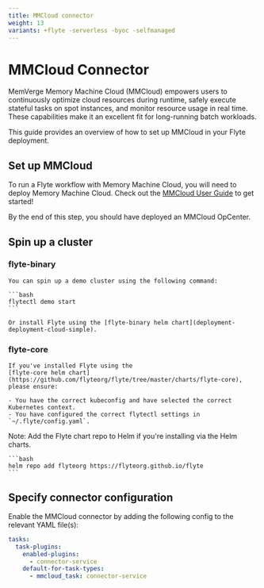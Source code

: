 ```yaml
---
title: MMCloud connector
weight: 13
variants: +flyte -serverless -byoc -selfmanaged
---
```


# MMCloud Connector

MemVerge Memory Machine Cloud (MMCloud) empowers users to continuously optimize cloud resources during runtime,
safely execute stateful tasks on spot instances, and monitor resource usage in real time.
These capabilities make it an excellent fit for long-running batch workloads.

This guide provides an overview of how to set up MMCloud in your Flyte deployment.

## Set up MMCloud

To run a Flyte workflow with Memory Machine Cloud, you will need to deploy Memory Machine Cloud.
Check out the [MMCloud User Guide](https://docs.memverge.com/mmce/current/userguide/olh/index.html) to get started!

By the end of this step, you should have deployed an MMCloud OpCenter.

## Spin up a cluster

### flyte-binary

    You can spin up a demo cluster using the following command:

    ```bash
    flytectl demo start
    ```

    Or install Flyte using the [flyte-binary helm chart](deployment-deployment-cloud-simple).

### flyte-core

    If you've installed Flyte using the
    [flyte-core helm chart](https://github.com/flyteorg/flyte/tree/master/charts/flyte-core), please ensure:

    - You have the correct kubeconfig and have selected the correct Kubernetes context.
    - You have configured the correct flytectl settings in `~/.flyte/config.yaml`.

Note:
    Add the Flyte chart repo to Helm if you're installing via the Helm charts.

    ```bash
    helm repo add flyteorg https://flyteorg.github.io/flyte
    ```

## Specify connector configuration

Enable the MMCloud connector by adding the following config to the relevant YAML file(s):

```yaml
tasks:
  task-plugins:
    enabled-plugins:
      - connector-service
    default-for-task-types:
      - mmcloud_task: connector-service
```
